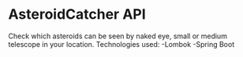 # AsteroidCatcher API
Check which asteroids can be seen by naked eye, small or medium telescope in your location.
Technologies used:
-Lombok
-Spring Boot

